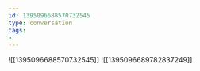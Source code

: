 ```yaml
---
id: 1395096688570732545
type: conversation
tags:
- 
---
```

![[1395096688570732545]]
![[1395096689782837249]]

